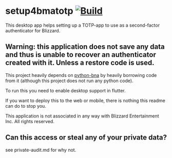 # setup4bmatotp [![Build](https://github.com/connectety/setup4bmatotp/workflows/Build/badge.svg)](https://github.com/connectety/setup4bmatotp/actions?query=workflow%3ABuild)

This desktop app helps setting up a TOTP-app to use as a second-factor authenticator for Blizzard.

## Warning: this application does not save any data and thus is unable to recover an authenticator created with it. Unless a restore code is used.

This project heavily depends on [python-bna](https://github.com/jleclanche/python-bna/) by heavily borrowing code from it (although this project does not run any python code).

To run this you need to enable desktop support in flutter.

If you want to deploy this to the web or mobile, there is nothing this readme can do to stop you.

This application is not associated in any way with Blizzard Entertainment Inc.
All rights reserved. 

## Can this access or steal any of your private data?
see private-audit.md for why not.
